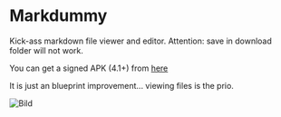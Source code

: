 # Markdummy

Kick-ass markdown file viewer and editor. Attention: save in download folder will not work.

You can get a signed APK (4.1+) from [here](https://raw.githubusercontent.com/no-go/Markdummy/master/app/release/de.digisocken.markdummy.apk)

It is just an blueprint improvement... viewing files is the prio.

![Bild](example.png)